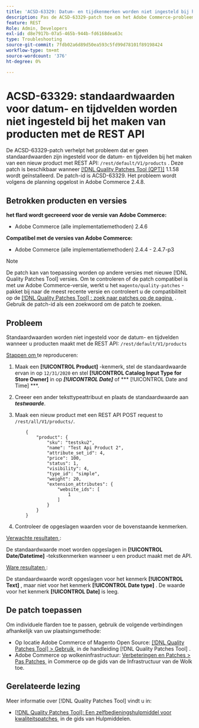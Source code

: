 ```yaml
---
title: 'ACSD-63329: Datum- en tijdkenmerken worden niet ingesteld bij het maken van producten met de REST API'
description: Pas de ACSD-63329-patch toe om het Adobe Commerce-probleem op te lossen, waarbij geen standaardwaarden zijn ingesteld voor de datum- en tijdvelden wanneer u producten maakt met de REST API.
feature: REST
Role: Admin, Developers
exl-id: d8e7917b-07a5-465b-944b-fd6168dea63c
type: Troubleshooting
source-git-commit: 7fdb02a6d89d50ea593c5fd99d78101f89198424
workflow-type: tm+mt
source-wordcount: '376'
ht-degree: 0%

---
```


# ACSD-63329: standaardwaarden voor datum- en tijdvelden worden niet ingesteld bij het maken van producten met de REST API

De ACSD-63329-patch verhelpt het probleem dat er geen standaardwaarden zijn ingesteld voor de datum- en tijdvelden bij het maken van een nieuw product met REST API: `/rest/default/V1/products` . Deze patch is beschikbaar wanneer [[!DNL Quality Patches Tool (QPT)]](/help/tools/quality-patches-tool/quality-patches-tool-to-self-serve-quality-patches.md) 1.1.58 wordt geïnstalleerd. De patch-id is ACSD-63329. Het probleem wordt volgens de planning opgelost in Adobe Commerce 2.4.8.

## Betrokken producten en versies

**het flard wordt gecreeerd voor de versie van Adobe Commerce:**

* Adobe Commerce (alle implementatiemethoden) 2.4.6

**Compatibel met de versies van Adobe Commerce:**

* Adobe Commerce (alle implementatiemethoden) 2.4.4 - 2.4.7-p3

>[!NOTE]
>
>De patch kan van toepassing worden op andere versies met nieuwe [!DNL Quality Patches Tool] versies. Om te controleren of de patch compatibel is met uw Adobe Commerce-versie, werkt u het `magento/quality-patches` -pakket bij naar de meest recente versie en controleert u de compatibiliteit op de [[!DNL Quality Patches Tool] : zoek naar patches op de pagina &#x200B;](https://experienceleague.adobe.com/tools/commerce-quality-patches/index.html?lang=nl-NL) . Gebruik de patch-id als een zoekwoord om de patch te zoeken.

## Probleem

Standaardwaarden worden niet ingesteld voor de datum- en tijdvelden wanneer u producten maakt met de REST API: `/rest/default/V1/products`

<u> Stappen om </u> te reproduceren:

1. Maak een **[!UICONTROL Product]** -kenmerk, stel de standaardwaarde ervan in op `12/31/2020` en stel **[!UICONTROL Catalog Input Type for Store Owner]** in op ***[!UICONTROL Date]*** of *** [!UICONTROL Date and Time] &#x200B;***.
1. Creeer een ander teksttypeattribuut en plaats de standaardwaarde aan ***testwaarde***.
1. Maak een nieuw product met een REST API POST request to `/rest/all/V1/products/`.

   ```
       {
           "product": {
               "sku": "testsku2",
               "name": "Test Api Product 2",
               "attribute_set_id": 4,
               "price": 100,
               "status": 1,
               "visibility": 4,
               "type_id": "simple",
               "weight": 20,
               "extension_attributes": {
                   "website_ids": [
                       1
                   ]
               }
           }
       }
   ```

1. Controleer de opgeslagen waarden voor de bovenstaande kenmerken.

<u> Verwachte resultaten </u>:

De standaardwaarde moet worden opgeslagen in **[!UICONTROL Date/Datetime]** -tekstkenmerken wanneer u een product maakt met de API.

<u> Ware resultaten </u>:

De standaardwaarde wordt opgeslagen voor het kenmerk **[!UICONTROL Text]** , maar niet voor het kenmerk **[!UICONTROL Date type]** . De waarde voor het kenmerk **[!UICONTROL Date]** is leeg.

## De patch toepassen

Om individuele flarden toe te passen, gebruik de volgende verbindingen afhankelijk van uw plaatsingsmethode:

* Op locatie Adobe Commerce of Magento Open Source: [[!DNL Quality Patches Tool] > Gebruik &#x200B;](/help/tools/quality-patches-tool/usage.md) in de handleiding [!DNL Quality Patches Tool] .
* Adobe Commerce op wolkeninfrastructuur: [&#x200B; Verbeteringen en Patches > Pas Patches &#x200B;](https://experienceleague.adobe.com/docs/commerce-cloud-service/user-guide/develop/upgrade/apply-patches.html?lang=nl-NL) in Commerce op de gids van de Infrastructuur van de Wolk toe.

## Gerelateerde lezing

Meer informatie over [!DNL Quality Patches Tool] vindt u in:

* [[!DNL Quality Patches Tool]: Een zelfbedieningshulpmiddel voor kwaliteitspatches &#x200B;](/help/tools/quality-patches-tool/quality-patches-tool-to-self-serve-quality-patches.md) in de gids van Hulpmiddelen.
